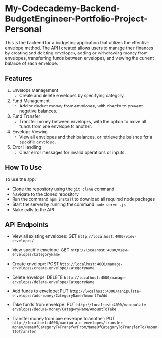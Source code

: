# My-Codecademy-Backend-BudgetEngineer-Portfolio-Project-Personal

This is the backend for a budgeting application that utilizes the effective envelope method. The API I created allows users to manage their finances by creating and deleting envelopes, adding or withdrawing money from envelopes, transferring funds between envelopes, and viewing the current balance of each envelope.

## Features

1. Envelope Management
   - Create and delete envelopes by specifying category.
2. Fund Management
   - Add or deduct money from envelopes, with checks to prevent negative balances.
3. Fund Transfer
   - Transfer money between envelopes, with the option to move all funds from one envelope to another.
4. Envelope Viewing
   - View all envelopes and their balances, or retrieve the balance for a specific envelope.
5. Error Handling
   - Clear error messages for invalid operations or inputs.

## How To Use

To use the app:

- Clone the repository using the `git clone` command
- Navigate to the cloned repository
- Run the command `npm install` to download all required node packages
- Start the server by running the command `node server.js`
- Make calls to the API

## API Endpoints

- View all existing envelopes: GET `http://localhost:4000/view-envelopes/`
- View specific envelope: GET `http://localhost:4000/view-envelopes/CategoryName`

- Create envelope: POST `http://localhost:4000/manage-envelopes/create-envelope/CategoryName`
- Delete envelope: DELETE `http://localhost:4000/manage-envelopes/delete-envelope/CategoryName`

- Add funds to envelope: PUT `http://localhost:4000/manipulate-envelopes/add-money/CategoryName/AmountToAdd`
- Take funds from envelope: PUT `http://localhost:4000/manipulate-envelopes/deduce-money/CategoryName/AmountToTake`
- Transfer money from one envelope to another: PUT `http://localhost:4000/manipulate-envelopes/transfer-money/NameOfCategoryToTransferFrom/NameOfCategoryToTransferTo/AmountToTransfer`
